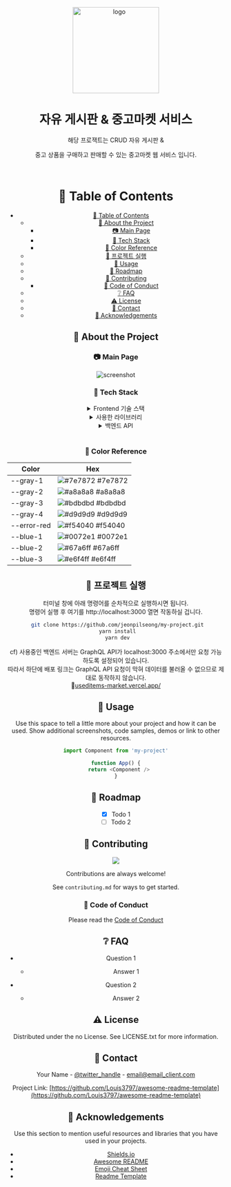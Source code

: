 <div align="center">

  <img src="/my-app/public/images/logo/logo.png" alt="logo" width="200" height="auto" />
  <h1>자유 게시판 & 중고마켓 서비스</h1>
  
  <p>해당 프로잭트는 CRUD 자유 게시판 &</p>
	<p>중고 상품을 구매하고 판매할 수 있는 중고마켓 웹 서비스 입니다.</P>
  
<br />

<!-- Table of Contents -->

# :notebook_with_decorative_cover: Table of Contents

- [:notebook_with_decorative_cover: Table of Contents](#notebook_with_decorative_cover-table-of-contents)
  - [:star2: About the Project](#star2-about-the-project)
    - [:camera: Main Page](#camera-main-page)
    - [:space_invader: Tech Stack](#space_invader-tech-stack)
    - [:art: Color Reference](#art-color-reference)
  - [:toolbox: 프로젝트 실행](#toolbox-프로젝트-실행)
  - [:eyes: Usage](#eyes-usage)
  - [:compass: Roadmap](#compass-roadmap)
  - [:wave: Contributing](#wave-contributing)
    - [:scroll: Code of Conduct](#scroll-code-of-conduct)
  - [:grey_question: FAQ](#grey_question-faq)
  - [:warning: License](#warning-license)
  - [:handshake: Contact](#handshake-contact)
  - [:gem: Acknowledgements](#gem-acknowledgements)

<!-- About the Project -->

## :star2: About the Project

<!-- Screenshots -->

### :camera: Main Page

<div align="center"> 
  <img src="https://placehold.co/600x400?text=Your+Screenshot+here" alt="screenshot" />
</div>

<!-- TechStack -->

### :space_invader: Tech Stack

<details>
  <summary>Frontend 기술 스택</summary>
  <ul>
    <li><a href="https://reactjs.org/">React.js v17.0.2</a></li>
    <li><a href="https://nextjs.org/">Next.js v12.1.0</a></li>
    <li><a href="https://www.typescriptlang.org/">Typescript</a></li>
		<li><a href="https://emotion.sh/docs/introduction">Emotion v11.11.0</a></li>
    <li><a href="https://ant.design//">Ant Desin v5.6.0</a></li>
		<li><a href="https://graphql.org/">QraphQL v16.6.0</a></li>
		<li><a href="https://recoiljs.org/ko/">Recoil v0.7.7</a></li>
		<li><a href="https://vercel.com/">Vercel</a></li>
  </ul>
</details>

<details>
  <summary>사용한 라이브러리</summary>
  <ul>
    <li><a href="https://www.npmjs.com/package/yup/">yup : 유효성 검사</a></li>
    <li><a href="https://www.react-hook-form.com//">react-hook-form : 비제어 컴포넌트 제어</a></li>
    <li><a href="https://www.apollographql.com/docs/react/">apollo-client : GraphQL 세팅</a></li>
    <li><a href="https://www.npmjs.com/package/@graphql-codegen/core">GraphQL-Codegen : API Response 데이터 Type 지정</a></li>
    <li><a href="https://www.npmjs.com/package/react-daum-postcode/">react-daum-postcode : 다음 주소 검색</a></li>
		<li><a href="https://apis.map.kakao.com/web/guide/">kakao-maps-api : 카카오맵</a></li>
    <li><a href="https://www.npmjs.com/package/react-player">react-player : 비디오 플레이어</a></li>    
    <li><a href="https://eslint.org/">eslint : 협업 시 코드 규칙 정하기</a></li>
    <li><a href="https://prettier.io/">prettier : 코드 formatter</a></li>
		<li><a href="https://www.npmjs.com/package/react-infinite-scroller">react-infinite-scroller : 무한스크롤</a></li>
		<li><a href="https://www.npmjs.com/package/apollo-upload-client">apollo-upload-client : 이미지 업로드 url 불러오기</a></li>
		<li><a href="https://www.npmjs.com/package/react-quill">react-quill : 웹 에디터</a></li>
		<li><a href="hhttps://portone.io/korea/ko?utm_source=google&utm_medium=google_sa&utm_campaign=pf_conversion_2302_kr&utm_content=homepage&gclid=CjwKCAjwkeqkBhAnEiwA5U-uM6PzluiahbT5QrgJ46dN4kH56LAoGflCDc80IkiOQeVuBwzTI5Z4LRoCXGMQAvD_BwE">PortOne : 결제 연동 대행사</a></li>
  </ul>
</details>

<details>
	<summary>백엔드 API</summary>
	<ul>
		<li><a href="https://backendonline.codebootcamp.co.kr/graphql">PlayGround : GraphQL API</a></li>
	</ul>
</details>
</br>

<!-- Color Reference -->

### :art: Color Reference

| Color       | Hex                                                              |
| ----------- | ---------------------------------------------------------------- |
| --gray-1    | ![#7e7872](https://via.placeholder.com/10/e6f4ff?text=+) #7e7872 |
| --gray-2    | ![#a8a8a8](https://via.placeholder.com/10/a8a8a8?text=+) #a8a8a8 |
| --gray-3    | ![#bdbdbd](https://via.placeholder.com/10/bdbdbd?text=+) #bdbdbd |
| --gray-4    | ![#d9d9d9](https://via.placeholder.com/10/d9d9d9?text=+) #d9d9d9 |
| --error-red | ![#f54040](https://via.placeholder.com/10/f54040?text=+) #f54040 |
| --blue-1    | ![#0072e1](https://via.placeholder.com/10/0072e1?text=+) #0072e1 |
| --blue-2    | ![#67a6ff](https://via.placeholder.com/10/67a6ff?text=+) #67a6ff |
| --blue-3    | ![#e6f4ff](https://via.placeholder.com/10/e6f4ff?text=+) #e6f4ff |

<!-- Getting Started -->

## :toolbox: 프로젝트 실행

터미널 창에 아래 명령어를 순차적으로 실행하시면 됩니다.
</br>명령어 실행 후 여기를 http://localhost:3000 열면 작동하실 겁니다.

```bash
 git clone https://github.com/jeonpilseong/my-project.git
 yarn install
 yarn dev
```

cf) 사용중인 백엔드 서버는 GraphQL API가 localhost:3000 주소에서만 요청 가능하도록 설정되어 있습니다.
</br>따라서 하단에 배포 링크는 GraphQL API 요청이 막혀 데이터를 불러올 수 없으므로 제대로 동작하지 않습니다.
</br>:link:<a href="https://useditems-market.vercel.app/">useditems-market.vercel.app/</a>

<!-- Usage -->

## :eyes: Usage

Use this space to tell a little more about your project and how it can be used. Show additional screenshots, code samples, demos or link to other resources.

```javascript
import Component from 'my-project'

function App() {
  return <Component />
}
```

<!-- Roadmap -->

## :compass: Roadmap

- [x] Todo 1
- [ ] Todo 2

<!-- Contributing -->

## :wave: Contributing

<a href="https://github.com/Louis3797/awesome-readme-template/graphs/contributors">
  <img src="https://contrib.rocks/image?repo=Louis3797/awesome-readme-template" />
</a>

Contributions are always welcome!

See `contributing.md` for ways to get started.

<!-- Code of Conduct -->

### :scroll: Code of Conduct

Please read the [Code of Conduct](https://github.com/Louis3797/awesome-readme-template/blob/master/CODE_OF_CONDUCT.md)

<!-- FAQ -->

## :grey_question: FAQ

- Question 1

  - Answer 1

- Question 2

  - Answer 2

<!-- License -->

## :warning: License

Distributed under the no License. See LICENSE.txt for more information.

<!-- Contact -->

## :handshake: Contact

Your Name - [@twitter_handle](https://twitter.com/twitter_handle) - email@email_client.com

Project Link: [https://github.com/Louis3797/awesome-readme-template](https://github.com/Louis3797/awesome-readme-template)

<!-- Acknowledgments -->

## :gem: Acknowledgements

Use this section to mention useful resources and libraries that you have used in your projects.

- [Shields.io](https://shields.io/)
- [Awesome README](https://github.com/matiassingers/awesome-readme)
- [Emoji Cheat Sheet](https://github.com/ikatyang/emoji-cheat-sheet/blob/master/README.md#travel--places)
- [Readme Template](https://github.com/othneildrew/Best-README-Template)
